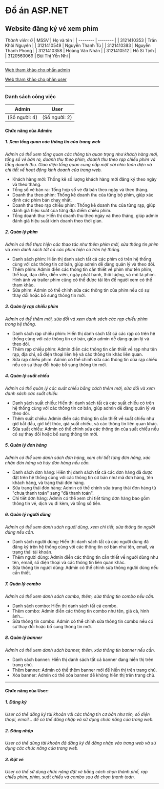 # Đồ án ASP.NET
## Website đăng ký vé xem phim
_Thành viên: 6_
| MSSV | Họ và tên |
| -------- | -------- |
| 3121410353 | Trần Khôi Nguyên |
| 3121410549 | Nguyễn Thanh Tú |
| 3121410383 | Nguyễn Thanh Phong |
| 3121410358 | Hoàng Văn Nhân |
| 3121410512 | Hồ Sĩ Tịnh |
| 3120560069 | Bùi Thị Yến Nhi |

----

[Web tham khảo cho phần admin](https://techmaster.vn/posts/37941/gioi-thieu-du-an-web-dat-ve-xem-phim-truc-tuyen-chuc-nang-admin)

[Web tham khảo cho phần user](https://www.galaxycine.vn/booking/)

----
### Danh sách công việc

| Admin | User  |
| --------      | --------      |
| (Số người: 4) | (Số người: 2) |

#### Chức năng của Admin:

<!-- ![Admin Home Page](https://github.com/user-attachments/assets/c42a19e5-bb13-4f40-a1f3-0af68a9b2b4f) -->


##### 1. Xem tổng quan các thông tin của trang web
_Admin có thể xem tổng quan các thông tin quan trọng như khách hàng mới, tổng số vé bán ra, doanh thu theo phim, doanh thu theo rạp chiếu phim và tổng doanh thu. Giao diện tổng quan cung cấp một cái nhìn toàn diện và chi tiết về hoạt động kinh doanh của trang web._
<br>
- Khách hàng mới: Thống kê số lượng khách hàng mới đăng ký theo ngày và theo tháng.
- Tổng số vé bán ra: Tổng hợp số vé đã bán theo ngày và theo tháng.
- Doanh thu theo phim: Thống kê doanh thu của từng bộ phim, giúp xác định các phim bán chạy nhất.
- Doanh thu theo rạp chiếu phim: Thống kê doanh thu của từng rạp, giúp đánh giá hiệu suất của từng địa điểm chiếu phim.
- Tổng doanh thu: Hiển thị doanh thu theo ngày và theo tháng, giúp admin đánh giá hiệu suất kinh doanh theo thời gian.

##### 2. Quản lý phim
_Admin có thể thực hiện các thao tác như thêm phim mới, sửa thông tin phim và xem danh sách tất cả các phim hiện có trên hệ thống._
<br>
- Danh sách phim: Hiển thị danh sách tất cả các phim có trên hệ thống cùng với các thông tin cơ bản, giúp admin dễ dàng quản lý và theo dõi.
- Thêm phim: Admin điền các thông tin cần thiết về phim như tên phim, thể loại, đạo diễn, diễn viên, ngày phát hành, thời lượng, và mô tả phim. Hình ảnh và trailer phim cũng có thể được tải lên để người xem có thể tham khảo.
- Sửa phim: Admin có thể chỉnh sửa các thông tin của phim nếu có sự thay đổi hoặc bổ sung thông tin mới.

##### 3. Quản lý rạp chiếu phim
_Admin có thể thêm mới, sửa đổi và xem danh sách các rạp chiếu phim trong hệ thống._
<br>
- Danh sách rạp chiếu phim: Hiển thị danh sách tất cả các rạp có trên hệ thống cùng với các thông tin cơ bản, giúp admin dễ dàng quản lý và theo dõi.
- Thêm rạp chiếu phim: Admin điền các thông tin cần thiết về rạp như tên rạp, địa chỉ, số điện thoại liên hệ và các thông tin khác liên quan.
- Sửa rạp chiếu phim: Admin có thể chỉnh sửa các thông tin của rạp chiếu nếu có sự thay đổi hoặc bổ sung thông tin mới.

##### 4. Quản lý suất chiếu
_Admin có thể quản lý các suất chiếu bằng cách thêm mới, sửa đổi và xem danh sách các suất chiếu._
<br>
- Danh sách suất chiếu: Hiển thị danh sách tất cả các suất chiếu có trên hệ thống cùng với các thông tin cơ bản, giúp admin dễ dàng quản lý và theo dõi.
- Thêm suất chiếu: Admin điền các thông tin cần thiết về suất chiếu như giờ bắt đầu, giờ kết thúc, giá suất chiếu, và các thông tin liên quan khác.
- Sửa suất chiếu: Admin có thể chỉnh sửa các thông tin của suất chiếu nếu có sự thay đổi hoặc bổ sung thông tin mới.

##### 5. Quản lý đơn hàng
_Admin có thể xem danh sách đơn hàng, xem chi tiết từng đơn hàng, xác nhận đơn hàng và hủy đơn hàng nếu cần._
<br>
- Danh sách đơn hàng: Hiển thị danh sách tất cả các đơn hàng đã được đặt trên hệ thống cùng với các thông tin cơ bản như mã đơn hàng, tên khách hàng, và trạng thái đơn hàng.
- Sửa trạng thái đơn hàng: Admin có thể chỉnh sửa trạng thái đơn hàng từ "chưa thanh toán" sang "đã thanh toán".
- Chi tiết đơn hàng: Admin có thể xem chi tiết từng đơn hàng bao gồm thông tin vé, dịch vụ đi kèm, và tổng số tiền.

##### 6. Quản lý người dùng
_Admin có thể xem danh sách người dùng, xem chi tiết, sửa thông tin người dùng nếu cần._
<br>
- Danh sách người dùng: Hiển thị danh sách tất cả các người dùng đã đăng ký trên hệ thống cùng với các thông tin cơ bản như tên, email, và trạng thái tài khoản.
- Thêm người dùng: Admin điền các thông tin cần thiết về người dùng như tên, email, số điện thoại và các thông tin liên quan khác.
- Sửa thông tin người dùng: Admin có thể chỉnh sửa thông người dùng nếu cần thiết.

##### 7. Quản lý combo
_Admin có thể xem danh sách combo, thêm, sửa thông tin combo nếu cần._
<br>
- Danh sách combo: Hiển thị danh sách tất cả combo.
- Thêm combo: Admin điền các thông tin combo như tên, giá cả, hình ảnh...
- Sửa thông tin combo: Admin có thể chỉnh sửa thông tin combo nếu có sự thay đổi hoặc bổ sung thông tin mới.

##### 8. Quản lý banner
_Admin có thể xem danh sách banner, thêm, xóa thông tin banner nếu cần._
<br>
- Danh sách banner: Hiển thị danh sách tất cả banner đang hiển thị trên trang chủ.
- Thêm banner: Admin có thể thêm banner mới để hiển thị trên trang chủ.
- Xóa banner: Admin có thể xóa banner để không hiển thị trên trang chủ.

----

#### Chức năng của User:
##### 1. Đăng ký
_User có thể đăng ký tài khoản với các thông tin cơ bản như tên, số điện thoại, email... để có thể đăng nhập và sử dụng chức năng của trang web._

##### 2. Đăng nhập
_User có thể dùng tài khoản đã đăng ký để đăng nhập vào trang web và sử dụng các chức năng của trang web._

##### 3. Đặt vé
_User có thể sử dụng chức năng đặt vé bằng cách chọn thành phố, rạp chiếu phim, phim, suất chiếu và combo sau đó chọn thanh toán._

----

<!-- ### Onion Architecture
Domain <- Application <- Infrastructure
<br>
Application & Infrastructure <- Presentation -->